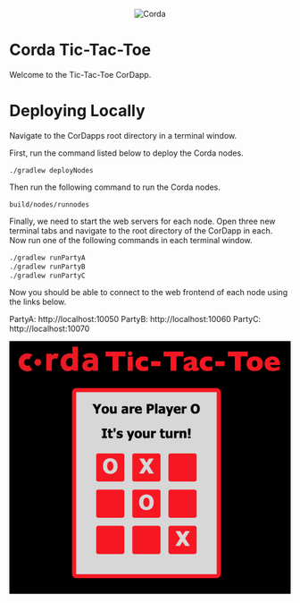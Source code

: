 <p align="center">
  <img src="https://www.corda.net/wp-content/uploads/2016/11/fg005_corda_b.png" alt="Corda" width="500">
</p>

# Corda Tic-Tac-Toe

Welcome to the Tic-Tac-Toe CorDapp.

# Deploying Locally
Navigate to the CorDapps root directory in a terminal window.

First, run the command listed below to deploy the Corda nodes.

    ./gradlew deployNodes

Then run the following command to run the Corda nodes.

    build/nodes/runnodes

Finally, we need to start the web servers for each node. Open three new terminal tabs and navigate to the root directory of the CorDapp in each. Now run one of the following commands in each terminal window.

    ./gradlew runPartyA
    ./gradlew runPartyB
    ./gradlew runPartyC

Now you should be able to connect to the web frontend of each node using the links below.

PartyA: http://localhost:10050
PartyB: http://localhost:10060
PartyC: http://localhost:10070

![](resources/screenshot.png)

